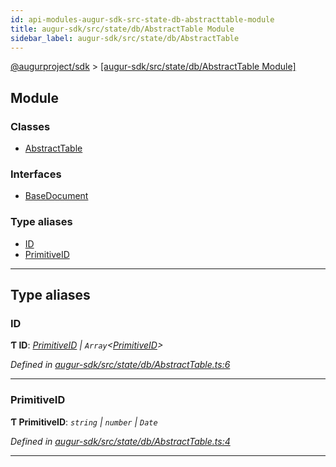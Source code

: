 ```yaml
---
id: api-modules-augur-sdk-src-state-db-abstracttable-module
title: augur-sdk/src/state/db/AbstractTable Module
sidebar_label: augur-sdk/src/state/db/AbstractTable
---
```


[@augurproject/sdk](api-readme.md) > [[augur-sdk/src/state/db/AbstractTable Module]](api-modules-augur-sdk-src-state-db-abstracttable-module.md)

## Module

### Classes

* [AbstractTable](api-classes-augur-sdk-src-state-db-abstracttable-abstracttable.md)

### Interfaces

* [BaseDocument](api-interfaces-augur-sdk-src-state-db-abstracttable-basedocument.md)

### Type aliases

* [ID](api-modules-augur-sdk-src-state-db-abstracttable-module.md#id)
* [PrimitiveID](api-modules-augur-sdk-src-state-db-abstracttable-module.md#primitiveid)

---

## Type aliases

<a id="id"></a>

###  ID

**Ƭ ID**: *[PrimitiveID](api-modules-augur-sdk-src-state-db-abstracttable-module.md#primitiveid) \| `Array`<[PrimitiveID](api-modules-augur-sdk-src-state-db-abstracttable-module.md#primitiveid)>*

*Defined in [augur-sdk/src/state/db/AbstractTable.ts:6](https://github.com/AugurProject/augur/blob/0787bf1a23/packages/augur-sdk/src/state/db/AbstractTable.ts#L6)*

___
<a id="primitiveid"></a>

###  PrimitiveID

**Ƭ PrimitiveID**: *`string` \| `number` \| `Date`*

*Defined in [augur-sdk/src/state/db/AbstractTable.ts:4](https://github.com/AugurProject/augur/blob/0787bf1a23/packages/augur-sdk/src/state/db/AbstractTable.ts#L4)*

___

